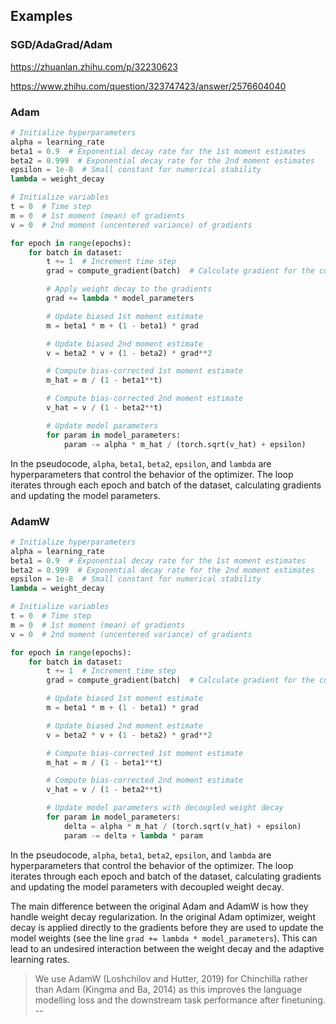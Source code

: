 

## Examples

### SGD/AdaGrad/Adam

https://zhuanlan.zhihu.com/p/32230623

https://www.zhihu.com/question/323747423/answer/2576604040

### Adam

```python
# Initialize hyperparameters
alpha = learning_rate
beta1 = 0.9  # Exponential decay rate for the 1st moment estimates
beta2 = 0.999  # Exponential decay rate for the 2nd moment estimates
epsilon = 1e-8  # Small constant for numerical stability
lambda = weight_decay

# Initialize variables
t = 0  # Time step
m = 0  # 1st moment (mean) of gradients
v = 0  # 2nd moment (uncentered variance) of gradients

for epoch in range(epochs):
    for batch in dataset:
        t += 1  # Increment time step
        grad = compute_gradient(batch)  # Calculate gradient for the current batch

        # Apply weight decay to the gradients
        grad += lambda * model_parameters

        # Update biased 1st moment estimate
        m = beta1 * m + (1 - beta1) * grad

        # Update biased 2nd moment estimate
        v = beta2 * v + (1 - beta2) * grad**2

        # Compute bias-corrected 1st moment estimate
        m_hat = m / (1 - beta1**t)

        # Compute bias-corrected 2nd moment estimate
        v_hat = v / (1 - beta2**t)

        # Update model parameters
        for param in model_parameters:
            param -= alpha * m_hat / (torch.sqrt(v_hat) + epsilon)

```

In the pseudocode, `alpha`, `beta1`, `beta2`, `epsilon`, and `lambda` are hyperparameters that control the behavior of the optimizer. The loop iterates through each epoch and batch of the dataset, calculating gradients and updating the model parameters.

### AdamW

```python
# Initialize hyperparameters
alpha = learning_rate
beta1 = 0.9  # Exponential decay rate for the 1st moment estimates
beta2 = 0.999  # Exponential decay rate for the 2nd moment estimates
epsilon = 1e-8  # Small constant for numerical stability
lambda = weight_decay

# Initialize variables
t = 0  # Time step
m = 0  # 1st moment (mean) of gradients
v = 0  # 2nd moment (uncentered variance) of gradients

for epoch in range(epochs):
    for batch in dataset:
        t += 1  # Increment time step
        grad = compute_gradient(batch)  # Calculate gradient for the current batch

        # Update biased 1st moment estimate
        m = beta1 * m + (1 - beta1) * grad

        # Update biased 2nd moment estimate
        v = beta2 * v + (1 - beta2) * grad**2

        # Compute bias-corrected 1st moment estimate
        m_hat = m / (1 - beta1**t)

        # Compute bias-corrected 2nd moment estimate
        v_hat = v / (1 - beta2**t)

        # Update model parameters with decoupled weight decay
        for param in model_parameters:
            delta = alpha * m_hat / (torch.sqrt(v_hat) + epsilon)
            param -= delta + lambda * param
```

In the pseudocode, `alpha`, `beta1`, `beta2`, `epsilon`, and `lambda` are hyperparameters that control the behavior of the optimizer. The loop iterates through each epoch and batch of the dataset, calculating gradients and updating the model parameters with decoupled weight decay.

The main difference between the original Adam and AdamW is how they handle weight decay regularization. In the original Adam optimizer, weight decay is applied directly to the gradients before they are used to update the model weights (see the line `grad += lambda * model_parameters`). This can lead to an undesired interaction between the weight decay and the adaptive learning rates.

> We use AdamW (Loshchilov and Hutter, 2019) for Chinchilla rather than Adam (Kingma and Ba, 2014) as this improves the language modelling loss and the downstream task performance after finetuning.
> -- [](4.%20Artificial%20intelligence/2.%20Approaches/Artificial%20neural%20network/Large%20language%20model/Models/Chinchilla.md#^f76ade|Chinchilla)


